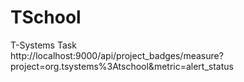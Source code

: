 # TSchool
T-Systems Task  
http://localhost:9000/api/project_badges/measure?project=org.tsystems%3Atschool&metric=alert_status

